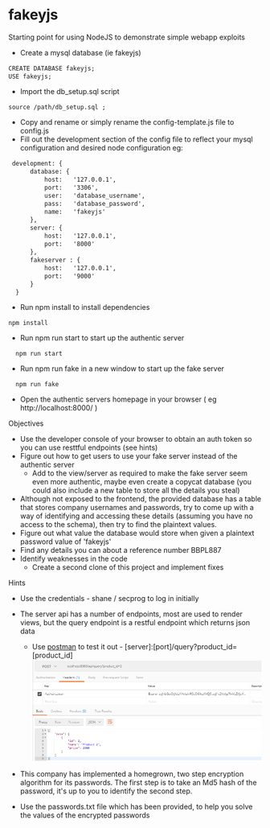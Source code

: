 # fakeyjs
Starting point for using NodeJS to demonstrate simple webapp exploits

 * Create a mysql database (ie fakeyjs)

 ```
 CREATE DATABASE fakeyjs;
 USE fakeyjs; 
 ```
 * Import the db_setup.sql script
``` 
source /path/db_setup.sql ;
```
 * Copy and rename or simply rename the config-template.js file to config.js
 * Fill out the development section of the config file to reflect your mysql configuration and desired node configuration eg:
  ```
   development: {
        database: {
            host:   '127.0.0.1',
            port:   '3306',
            user:   'database_username',
            pass:   'database_password',
            name:   'fakeyjs'
        },
        server: {
            host:   '127.0.0.1',
            port:   '8000'
        },
        fakeserver : {
            host:   '127.0.0.1',
            port:   '9000'
        }
    }
  ```
 * Run npm install to install dependencies
```
npm install
```
 * Run npm run start to start up the authentic server
```
  npm run start
```
 * Run npm run fake in a new window to start up the fake server
```
  npm run fake
```
* Open the authentic servers homepage in your browser ( eg http://localhost:8000/ )
  
Objectives

* Use the developer console of your browser to obtain an auth token so you can use resttful endpoints (see hints)
* Figure out how to get users to use your fake server instead of the authentic server
  * Add to the view/server as required to make the fake server seem even more authentic, maybe even create a copycat database (you could also include a new table to store all the details you steal)
* Although not exposed to the frontend, the provided database has a table that stores company usernames and passwords, try to come up with a way of identifying and accessing these details (assuming you have no access to the schema), then try to find the plaintext values.
* Figure out what value the database would store when given a plaintext password value of 'fakeyjs'
* Find any details you can about a reference number BBPL887
* Identify weaknesses in the code
  * Create a second clone of this project and implement fixes

Hints

* Use the credentials - shane / secprog to log in initially
* The server api has a number of endpoints, most are used to render views, but the query endpoint is a restful endpoint which returns json data
  * Use [postman](https://www.getpostman.com/ "POSTMAN") to test it out - [server]:[port]/query?product_id=[product_id]
  ![postman.png](https://raw.githubusercontent.com/shanenolanwit/fakeyjs/master/public/img/postman.png "API request")

* This company has implemented a homegrown, two step encryption algorithm for its passwords. The first step is to take an Md5 hash of the password, it's up to you to identify the second step. 
* Use the passwords.txt file which has been provided, to help you solve the values of the encrypted passwords

